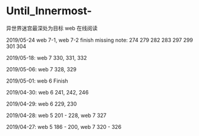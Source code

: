 # Until_Innermost-
异世界迷宫最深处为目标 web 在线阅读


2019/05-24
web 7-1, web 7-2 finish
missing note:
274 279 282 283 297 299 301 304

2019/05-18: 
web 7 330, 331, 332

2019/05-06: 
web 7 328, 329

2019/05-01: 
web 6 Finish

2019/04-30: 
web 6 241, 242, 246

2019/04-29: 
web 6 229, 230

2019/04-28: 
web 5 201 - 228, 
web 7 327

2019/04-27: 
web 5 186 - 200, 
web 7 320 - 326
